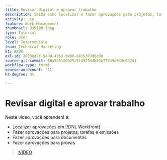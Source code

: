 ```yaml
---
title: Revisar digital e aprovar trabalho
description: Saiba como localizar e fazer aprovações para projetos, tarefas, problemas, documentos e provas em [!DNL  Workfront].
activity: use
feature: Work Management
thumbnail: 335108.jpeg
type: Tutorial
role: User
level: Intermediate
team: Technical Marketing
kt: 8808
exl-id: 20596d8f-5a00-4263-9e90-e615303d6c0b
source-git-commit: 58a545120b29a5f492344b89b77235e548e94241
workflow-type: tm+mt
source-wordcount: '51'
ht-degree: 0%

---
```


# Revisar digital e aprovar trabalho

Neste vídeo, você aprenderá a:

* Localizar aprovações em [!DNL  Workfront]
* Fazer aprovações para projetos, tarefas e emissões
* Fazer aprovações para documentos
* Fazer aprovações para provas

>[!VIDEO](https://video.tv.adobe.com/v/335108/?quality=12)

<!---
learn more URLS
Approving work
Home area for Reviewers
Guides
Home overview for Reviewers
Issue page overview
--->
